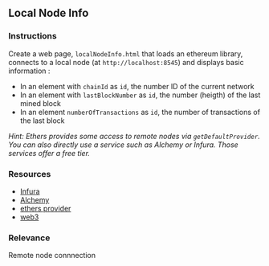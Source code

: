 ## Local Node Info

### Instructions

Create a web page, `localNodeInfo.html` that loads an ethereum library, connects to a local node (at `http://localhost:8545`) and displays basic information : 
- In an element with `chainId` as `id`, the number ID of the current network 
- In an element with `lastBlockNumber` as `id`, the number (heigth) of the last mined block
- In an element `numberOfTransactions` as `id`, the number of transactions of the last block

*Hint: Ethers provides some access to remote nodes via `getDefaultProvider`. You can also directly use a service such as Alchemy or Infura. Those services offer a free tier.*


### Resources
- [Infura](https://infura.io/)
- [Alchemy](https://www.alchemy.com/supernode)
- [ethers provider](https://docs.ethers.io/v5/api/providers/provider/#Provider--transaction-methods](https://docs.ethers.io/v5/api/providers/provider/#Provider--network-methods))
- [web3](https://web3js.readthedocs.io/en/v1.3.4/web3-eth.html)

### Relevance

Remote node connnection